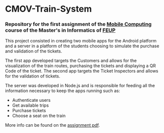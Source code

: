 # CMOV-Train-System

### Repository for the first assignment of the [Mobile Computing](https://sigarra.up.pt/feup/pt/ucurr_geral.ficha_uc_view?pv_ocorrencia_id=384972) course of the Master's in Informatics of [FEUP](https://sigarra.up.pt/feup/pt/web_page.inicial)

This project consisted in creating two mobile apps for the Android platform and a server in a platform of the students choosing to simulate the purchase and validation of the tickets.

The first app developed targets the Customers and allows for the visualization of the train routes, purchasing the tickets and displaying a QR Code of the ticket. 
The second app targets the Ticket Inspectors and allows for the validation of tickets.

The server was developed in Node.js and is responsible for feeding all the information necessary to keep the apps running such as:

* Authenticate users
* Get available trips
* Purchase tickets
* Choose a seat on the train

More info can be found on the [assignment pdf](https://github.com/CMatias/CMOV-Train-System/blob/master/assignment.pdf).

